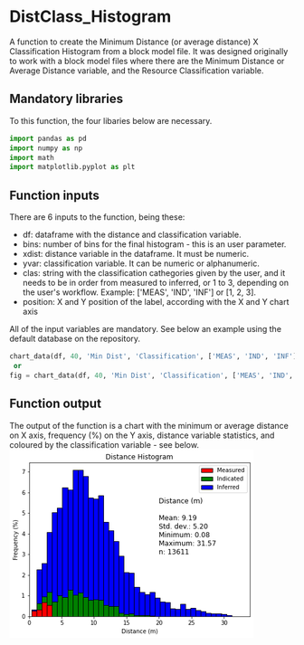 # DistClass_Histogram
 A function to create the Minimum Distance (or average distance) X Classification Histogram from a block model file.
 It was designed originally to work with a block model files where there are the Minimum Distance or Average Distance variable, and the Resource Classification variable.
 
 ## Mandatory libraries
 To this function, the four libaries below are necessary.
```python
import pandas as pd
import numpy as np
import math
import matplotlib.pyplot as plt
```

 ## Function inputs
 There are 6 inputs to the function, being these:
 - df: dataframe with the distance and classification variable.
 - bins: number of bins for the final histogram - this is an user parameter.
 - xdist: distance variable in the dataframe. It must be numeric.
 - yvar: classification variable. It can be numeric or alphanumeric.
 - clas: string with the classification cathegories given by the user, and it needs to be in order from measured to inferred, or 1 to 3, depending on the user's workflow. Example: ['MEAS', 'IND', 'INF'] or [1, 2, 3].
 - position: X and Y position of the label, according with the X and Y chart axis

All of the input variables are mandatory. See below an example using the default database on the repository.
```python
chart_data(df, 40, 'Min Dist', 'Classification', ['MEAS', 'IND', 'INF'], [20, 3])
 or
fig = chart_data(df, 40, 'Min Dist', 'Classification', ['MEAS', 'IND', 'INF'], [20, 3]) 
```

## Function output
 The output of the function is a chart with the minimum or average distance on X axis, frequency (%) on the Y axis, distance variable statistics, and coloured by the classification variable - see below.
 ![This is an image](Histogram.png)
